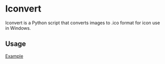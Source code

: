 # Iconvert

Iconvert is a Python script that converts images to .ico format for icon use in Windows.

## Usage
[Example](Usage.png)